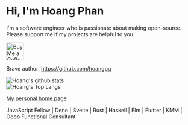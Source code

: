 # Hi, I'm Hoang Phan 

I'm a software engineer who is passionate about making open-source. Please support me if my projects are helpful to you.

<a href='https://ko-fi.com/hoangphan' target='_blank'>
  <img height='35' style='border:0px;height:46px;' src='https://az743702.vo.msecnd.net/cdn/kofi3.png?v=0' border='0' alt='Buy Me a Coffee at ko-fi.com' />
</a>

Brave author: https://github.com/hoangpq

![Hoang's github stats](https://github-readme-stats.vercel.app/api?username=hoangpq&theme=onedark)
<br/>
![Hoang's Top Langs](https://github-readme-stats.vercel.app/api/top-langs/?username=hoangpq&layout=compact&theme=onedark)


[My personal home page](https://hoangpq.github.io/)

JavaScript Fellow | Deno | Svelte | Rust | Haskell | Elm | Flutter | KMM | Odoo Functional Consultant
